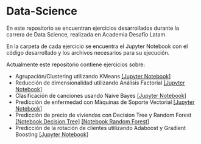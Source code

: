 # Data-Science

En este repositorio se encuentran ejercicios desarrollados durante la carrera de Data Science, realizada en Academia Desafío Latam.

En la carpeta de cada ejercicio se encuentra el Jupyter Notebook con el código desarrollado y los archivos necesarios para su ejecución.

Actualmente este repositorio contiene ejercicios sobre:

- Agrupación/Clustering utilizando KMeans [[Jupyter Notebook]](https://github.com/JCGutierrezConcha/Data-Science/blob/master/Agrupacion-KMeans/ejercicio-agrupacion-kmeans.ipynb)
- Reducción de dimensionalidad utilizando Análisis Factorial [[Jupyter Notebook]](https://github.com/JCGutierrezConcha/Data-Science/blob/master/Reduccion-Dimensionalidad-Analisis-Factorial/ejercicio-analisis-factorial.ipynb)
- Clasificación de canciones usando Naive Bayes [[Jupyter Notebook]](https://github.com/JCGutierrezConcha/Data-Science/blob/master/Clasificacion-Canciones-Naive-Bayes/ejercicio-navie-bayes-multinomial.ipynb)
- Predicción de enfermedad con Máquinas de Soporte Vectorial [[Jupyter Notebook]](https://github.com/JCGutierrezConcha/Data-Science/blob/master/Presencia-Enfermedad-Maquina-Soporte-Vectorial/ejercicio-maquina-soporte-vectorial.ipynb)
- Predicción de precio de viviendas con Decision Tree y Random Forest [[Notebook Decision Tree]](https://github.com/JCGutierrezConcha/Data-Science/blob/master/Precio-Vivienda-Decision-Tree/ejercicio-decision-tree-regressor.ipynb)  [[Notebook Random Forest]](https://github.com/JCGutierrezConcha/Data-Science/blob/master/Precio-Vivienda-Random-Forest/ejercicio-random-forest-regressor.ipynb)
- Predicción de la rotación de clientes utilizando Adaboost y Gradient Boosting  [[Jupyter Notebook]](https://github.com/JCGutierrezConcha/Data-Science/blob/master/Rotacion-Clientes-Adaboost-Gradient-Boosting/ejercicio-adaboost-gradient-boosting.ipynb)

